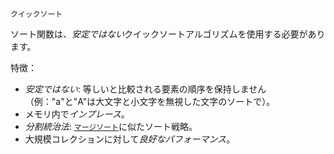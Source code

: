 ```
クイックソート
```

ソート関数は、*安定ではない*クイックソートアルゴリズムを使用する必要があります。

特徴：

  * *安定ではない*: 等しいと比較される要素の順序を保持しません（例："a"と"A"は大文字と小文字を無視した文字のソートで）。
  * メモリ内で*インプレース*。
  * *分割統治法*: [`マージソート`](@ref)に似たソート戦略。
  * 大規模コレクションに対して*良好なパフォーマンス*。
